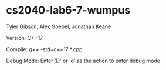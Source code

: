 # cs2040-lab6-7-wumpus

Tyler Gibson, Alex Goebel, Jonathan Keane

Version: C++17

Compile: g++ -std=c++17 *.cpp

Debug Mode: Enter 'D' or 'd' as the action to enter debug mode
